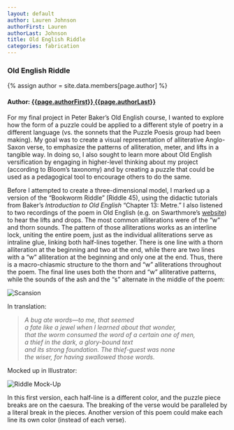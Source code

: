 ```yaml
---
layout: default
author: Lauren Johnson
authorFirst: Lauren
authorLast: Johnson
title: Old English Riddle
categories: fabrication
---
```

### Old English Riddle
<!--{{page.title}} also works-->

{% assign author = site.data.members[page.author] %}

<h4>
Author: <a href="./../../../../people/{{page.authorLast | downcase}}-{{page.authorFirst | downcase}}.html">{{page.authorFirst}} {{page.authorLast}}</a>
</h4>

For my final project in Peter Baker’s Old English course, I wanted to explore how the form of a puzzle could be applied to a different style of poetry in a different language (vs. the sonnets that the Puzzle Poesis group had been making). My goal was to create a visual representation of alliterative Anglo-Saxon verse, to emphasize the patterns of alliteration, meter, and lifts in a tangible way. In doing so, I also sought to learn more about Old English versification by engaging in higher-level thinking about my project (according to Bloom’s taxonomy) and by creating a puzzle that could be used as a pedagogical tool to encourage others to do the same. 

Before I attempted to create a three-dimensional model, I marked up a version of the “Bookworm Riddle” (Riddle 45), using the didactic tutorials from Baker’s _Introduction to Old English_ “Chapter 13: Metre.” I also listened to two recordings of the poem in Old English (e.g. on Swarthmore’s [website](http://www.swarthmore.edu/Humanities/english/oldenglish/45.html#audio)) to hear the lifts and drops. The most common alliterations were of the “w” and thorn sounds. The pattern of those alliterations works as an interline lock, uniting the entire poem, just as the individual alliterations serve as intraline glue, linking both half-lines together. There is one line with a thorn alliteration at the beginning and two at the end, while there are two lines with a “w” alliteration at the beginning and only one at the end. Thus, there is a macro-chiasmic structure to the thorn and “w” alliterations throughout the poem. The final line uses both the thorn and “w” alliterative patterns, while the sounds of the ash and the “s” alternate in the middle of the poem:

![Scansion](../../../../images/OE-scansion.jpg)

In translation:

> *A bug ate words—to me, that seemed*  
> *a fate like a jewel  when I learned about that wonder,*  
> *that the worm consumed the word of a certain one of men,*  
> *a thief in the dark, a glory-bound text*  
> *and its strong foundation. The thief-guest was none*  
> *the wiser, for having swallowed those words.*

Mocked up in Illustrator:

![Riddle Mock-Up](../../../../images/OEpoem-LJohnson.jpg)

In this first version, each half-line is a different color, and the puzzle piece breaks are on the caesura. The breaking of the verse would be paralleled by a literal break in the pieces. Another version of this poem could make each line its own color (instead of each verse). 

<!--Is that really the way to write out the relative link!-->